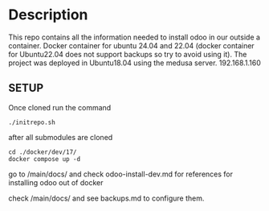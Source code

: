 # Description

This repo contains all the information needed to install odoo in our outside a container.
Docker container for ubuntu 24.04 and 22.04 (docker container for Ubuntu22.04 does not support backups so try to avoid using it).
The project was deployed in Ubuntu18.04 using the medusa server. 192.168.1.160

## SETUP

Once cloned run the command

	./initrepo.sh

after all submodules are cloned

	cd ./docker/dev/17/
	docker compose up -d

go to /main/docs/ and check odoo-install-dev.md for references for installing
odoo out of docker

check /main/docs/ and see backups.md to configure them.
